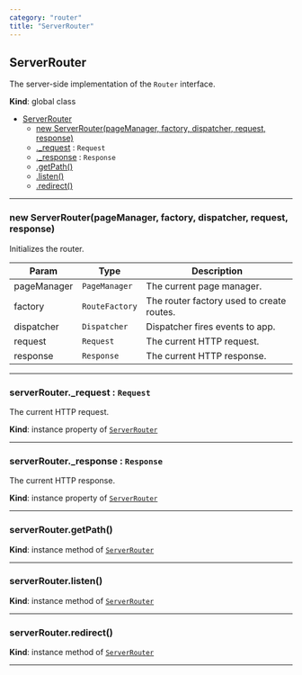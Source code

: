```yaml
---
category: "router"
title: "ServerRouter"
---
```


## ServerRouter&nbsp;<a name="ServerRouter" href="https://github.com/seznam/ima/tree/17.0.0-rc.4/router/ServerRouter.js#L28" target="_blank"><span class="icon"><i class="fas fa-external-link-alt fa-xs"></i></span></a>
The server-side implementation of the <code>Router</code> interface.

**Kind**: global class  

* [ServerRouter](#ServerRouter)
    * [new ServerRouter(pageManager, factory, dispatcher, request, response)](#new_ServerRouter_new)
    * [._request](#ServerRouter+_request) : <code>Request</code>
    * [._response](#ServerRouter+_response) : <code>Response</code>
    * [.getPath()](#ServerRouter+getPath)
    * [.listen()](#ServerRouter+listen)
    * [.redirect()](#ServerRouter+redirect)


* * *

### new ServerRouter(pageManager, factory, dispatcher, request, response)&nbsp;<a name="new_ServerRouter_new"></a>
Initializes the router.


| Param | Type | Description |
| --- | --- | --- |
| pageManager | <code>PageManager</code> | The current page manager. |
| factory | <code>RouteFactory</code> | The router factory used to create routes. |
| dispatcher | <code>Dispatcher</code> | Dispatcher fires events to app. |
| request | <code>Request</code> | The current HTTP request. |
| response | <code>Response</code> | The current HTTP response. |


* * *

### serverRouter.\_request : <code>Request</code>&nbsp;<a name="ServerRouter+_request" href="https://github.com/seznam/ima/tree/17.0.0-rc.4/router/ServerRouter.js#L36" target="_blank"><span class="icon"><i class="fas fa-external-link-alt fa-xs"></i></span></a>
The current HTTP request.

**Kind**: instance property of [<code>ServerRouter</code>](#ServerRouter)  

* * *

### serverRouter.\_response : <code>Response</code>&nbsp;<a name="ServerRouter+_response" href="https://github.com/seznam/ima/tree/17.0.0-rc.4/router/ServerRouter.js#L43" target="_blank"><span class="icon"><i class="fas fa-external-link-alt fa-xs"></i></span></a>
The current HTTP response.

**Kind**: instance property of [<code>ServerRouter</code>](#ServerRouter)  

* * *

### serverRouter.getPath()&nbsp;<a name="ServerRouter+getPath" href="https://github.com/seznam/ima/tree/17.0.0-rc.4/router/ServerRouter.js#L49" target="_blank"><span class="icon"><i class="fas fa-external-link-alt fa-xs"></i></span></a>
**Kind**: instance method of [<code>ServerRouter</code>](#ServerRouter)  

* * *

### serverRouter.listen()&nbsp;<a name="ServerRouter+listen" href="https://github.com/seznam/ima/tree/17.0.0-rc.4/router/ServerRouter.js#L56" target="_blank"><span class="icon"><i class="fas fa-external-link-alt fa-xs"></i></span></a>
**Kind**: instance method of [<code>ServerRouter</code>](#ServerRouter)  

* * *

### serverRouter.redirect()&nbsp;<a name="ServerRouter+redirect" href="https://github.com/seznam/ima/tree/17.0.0-rc.4/router/ServerRouter.js#L63" target="_blank"><span class="icon"><i class="fas fa-external-link-alt fa-xs"></i></span></a>
**Kind**: instance method of [<code>ServerRouter</code>](#ServerRouter)  

* * *

